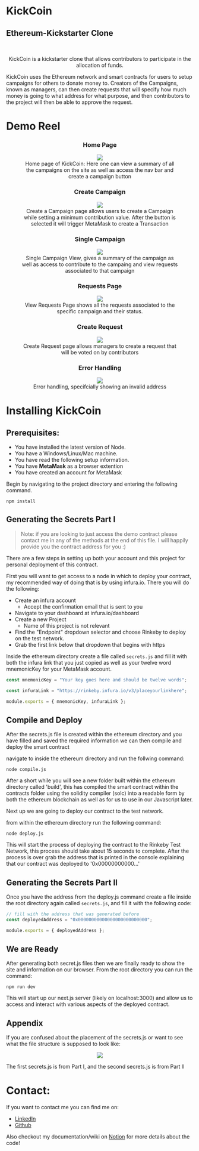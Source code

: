 # KickCoin

## Ethereum-Kickstarter Clone

<br />

  <p align="center">
  KickCoin is a kickstarter clone that allows contributors to participate in the allocation of funds.

KickCoin uses the Ethereum network and smart contracts for users to setup campaigns for others to donate money to. Creators of the Campaigns, known as managers, can then create requests that will specify how much money is going to what address for what purpose, and then contributors to the project will then be able to approve the request.

# Demo Reel

<div align="center">
<h3> Home Page </h3>
<figure>
<img src="./demo_reel/home_screen.png">
<figcaption>Home page of KickCoin: Here one can view a summary of all the campaigns on the site as well as access the nav bar and create a campaign button</figcaption>
</figure>
<h3> Create Campaign </h3>
<figure>
<img src="./demo_reel/create_campaign.png">
<figcaption>Create a Campaign page allows users to create a Campaign while setting a minimum contribution value. After the button is selected it will trigger MetaMask to create a Transaction</figcaption>
</figure>
<h3> Single Campaign </h3>
<figure>
<img src="./demo_reel/single_campaign.png">
<figcaption>Single Campaign View, gives a summary of the campaign as well as access to contribute to the campaing and view requests associated to that campaign</figcaption>
</figure>
<h3> Requests Page </h3>
<figure>
<img src="./demo_reel/requests_page.png">
<figcaption>View Requests Page shows all the requests associated to the specific campaign and their status.</figcaption>
</figure>
<h3> Create Request </h3>
<figure>
<img src="new_requests.png">
<figcaption>Create Request page allows managers to create a request that will be voted on by contributors</figcaption>
</figure>
<h3> Error Handling </h3>
<figure>
<img src="error_handling.png">
<figcaption>Error handling, specifcially showing an invalid address</figcaption>
</figure>
</div>

# Installing KickCoin

## Prerequisites:

- You have installed the latest version of Node.
- You have a Windows/Linux/Mac machine.
- You have read the following setup information.
- You have **MetaMask** as a browser extention
- You have created an account for MetaMask

Begin by navigating to the project directory and entering the following command.

```
npm install
```

## Generating the Secrets Part I

> Note: if you are looking to just access the demo contract please contact me in any of the methods at the end of this file. I will happily provide you the contract address for you :)

There are a few steps in setting up both your account and this project for personal deployment of this contract.

First you will want to get access to a node in which to deploy your contract, my recommended way of doing that is by using infura.io. There you will do the following:

- Create an infura account
  - Accept the confirmation email that is sent to you
- Navigate to your dashboard at infura.io/dashboard
- Create a new Project
  - Name of this project is not relevant
- Find the "Endpoint" dropdown selector and choose Rinkeby to deploy on the test network.
- Grab the first link below that dropdown that begins with https

Inside the ethereum directory create a file called `secrets.js` and fill it with both the infura link that you just copied as well as your twelve word mnemonicKey for your MetaMask account.

```javascript
const mnemonicKey = "Your key goes here and should be twelve words";

const infuraLink = "https://rinkeby.infura.io/v3/placeyourlinkhere";

module.exports = { mnemonicKey, infuraLink };
```

## Compile and Deploy

After the secrets.js file is created within the ethereum directory and you have filled and saved the required information we can then compile and deploy the smart contract

navigate to inside the ethereum directory and run the follwing command:

```
node compile.js
```

After a short while you will see a new folder built within the ethereum directory called 'build', this has compiled the smart contract within the contracts folder using the solidity compiler (solc) into a readable form by both the ethereum blockchain as well as for us to use in our Javascript later.

Next up we are going to deploy our contract to the test network.

from within the ethereum directory run the following command:

```
node deploy.js
```

This will start the process of deploying the contract to the Rinkeby Test Network, this process should take about 15 seconds to complete. After the process is over grab the address that is printed in the console explaining that our contract was deployed to '0x00000000000...'

## Generating the Secrets Part II

Once you have the address from the deploy.js command create a file inside the root directory again called `secrets.js`, and fill it with the following code:

```javascript
// fill with the address that was generated before
const deployedAddress = "0x00000000000000000000000000";

module.exports = { deployedAddress };
```

## We are Ready

After generating both secret.js files then we are finally ready to show the site and information on our browser. From the root directory you can run the command:

```
npm run dev
```

This will start up our next.js server (likely on localhost:3000) and allow us to access and interact with various aspects of the deployed contract.

## Appendix

If you are confused about the placement of the secrets.js or want to see what the file structure is supposed to look like:

<div align="center">
<img src="./demo_reel/folder_Structure.png">
</div>

The first secrets.js is from Part I, and the second secrets.js is from Part II

# Contact:

If you want to contact me you can find me on:

- [LinkedIn](https://www.linkedin.com/in/codyswithenbank/ "LinkedIn")
- [Github](https://github.com/cswithen "Github")

Also checkout my documentation/wiki on [Notion](https://cody-swithenbank.notion.site/KickCoin-Ethereum-Kickstarter-ce6839e6fd1a4bf0845441ca4f606b40 "Notion") for more details about the code!

